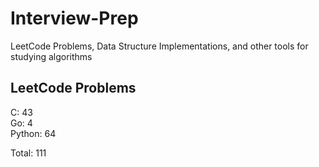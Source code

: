 # Interview-Prep
LeetCode Problems, Data Structure Implementations, and other tools for studying algorithms

## LeetCode Problems
C:      43<br/>
Go:     4<br/>
Python: 64<br/>

Total:  111
